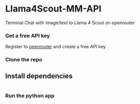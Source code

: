 # Llama4Scout-MM-API
Terminal Chat with image/text to Llama 4 Scout on openrouter



### Get a free API key
Register to [openrouter](https://openrouter.ai/) and create a free API key

### Clone the repo


## Install dependencies
```

```

### Run the python app
```

```


